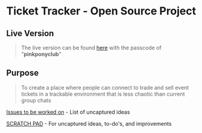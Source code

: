 # Ticket Tracker - Open Source Project

## Live Version
> The live version can be found [here](https://sftickets.web.app/) with the passcode of "__pinkponyclub__"

## Purpose
> To create a place where people can connect to trade and sell event tickets in a trackable environment that is less chaotic than current group chats


[Issues to be worked on](https://github.com/hartste90/ticket-tracker/issues) - List of uncaptured ideas

[SCRATCH PAD](https://github.com/hartste90/ticket-tracker/issues/4) - For uncaptured ideas, to-do's, and improvements
